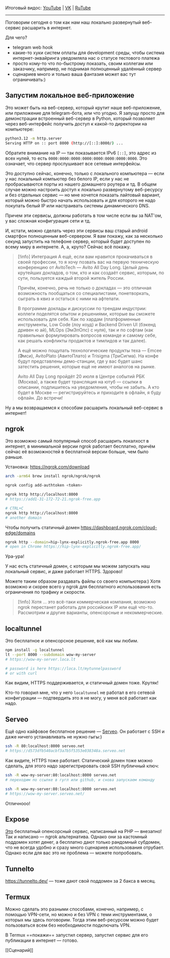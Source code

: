Итоговый видос: [YouTube](https://youtu.be/664imIyaK-A)  |  [VK](https://vk.com/video-176970991_456239215)  |  [RuTube](https://rutube.ru/video/37146c5898fd2f3b49fb91d887379f1b/)

---

Поговорим сегодня о том как нам наш локально развернутый веб-сервис расшарить в интернет.

Для чего?

- telegram web hook
- какие-то хуки систем оплаты для development среды, чтобы система интернет-эквайринга уведомляла нас о статусе тестового платежа
- просто кому-то что по-быстрому показать, своим коллегам или заказчику, например, не поднимая полноценный удалённый сервер
- сценариев много и только ваша фантазия может вас тут ограничивать:)

## Запустим локальное веб-приложение

Это может быть на веб-сервер, который крутит наше веб-приложение, или приложение для telegram-бота, или что угодно. Я запущу просто для демонстрации встроенный веб-сервер в Python, который позволяет через веб-интерфейс получить доступ к какой-то директории на компьютере:

```bash
python3.12 -m http.server
Serving HTTP on :: port 8000 (http://[::]:8000/) ...
```

Обратите внимание на IP — так показывается IPv6 `[::]`, это адрес из всех нулей, то есть `0000:0000:0000:0000:0000:0000:0000:0000`. Это означает, что сервер прослушивает все сетевые интерфейсы.

Это доступно сейчас, конечно, только с локального компьютера — если у нас локальный компьютер без белого IP, если у нас не пробрасываются порты из нашего домашнего роутера и тд. В общем случае можно настроить доступ к локально развернутому веб-ресурсу и без отдельных сервис — но мне хочется показать лайтовый вариант, который можно быстро начать использовать и для которого не надо покупать белый IP или настраивать системы динамического DNS.

Причем эти сервисы, должны работать в том числе если вы за NAT'ом, у вас сложная конфигурация сети и тд.

И, кстати, можно сделать через эти сервисы ваш старый android смартфон полноценным веб-сервером. Я вам покажу, как за несколько секунд запустить на телефоне сервер, который будет доступен по всему миру в интернете. А, а, круто? Сейчас всё покажу.

>[!info] Интеграция
>А ещё, если вам нравится прокачиваться в своей профессии, то я хочу позвать вас на первую техническую конференцию от AvitoTech —  Avito All Day Long. Целый день крутейших докладов, о том, кто и как создаёт сервис, которым, по сути, пользуется каждый второй житель России.
>
>Причём, конечно, речь не только о докладах — это отличная возможность пообщаться со специалистами, понетворкать, сыграть в квиз и остаться с ними на афтепати.
>
>В программе доклады и дискуссии по трендам индустрии: коллеги поделятся опытом и решениями, которые вы сможете использовать для себя. Как по хардам (платформенные инструменты, Low Code (лоу коуд) и Backend Driven UI (бэкенд дривен ю ай), MLOps (ЭмЭлОпс) с нуля), так и по софтам (как правильных формулировать вопросов команде и самому себе, как решать конфликты продактов и тимлидов и так далее).
>
>А ещё можно пощупать технологические продукты теха — Emcee (**Э**мси), AvitoPlato (АвитоПлато) и Trisigma (ТриСигма). На конфе будут представлены демо-станции, где у вас будет шанс затестить решения, которые ещё не имеют аналогов на рынке.
>
>Avito All Day Long пройдёт 20 июля в Центре событий РБК (Москва), а также будет трансляция на ютуб — ссылки в описании, подпишитесь на уведомления, чтобы не забыть. А кто будет в Москве — регистрируйтесь и приходите в офлайн, я буду офлайн. До встречи!
>

Ну а мы возвращаемся к способам расшарить локальный веб-сервис в интернет!

## ngrok

Это возможно самый популярный способ расшарить локалхост в интернет, в минимальной версии ngrok работает бесплатно, причём сейчас её возможностей в бесплатной версии больше, чем было раньше.

Установка: https://ngrok.com/download

```bash
arch -arm64 brew install ngrok/ngrok/ngrok

ngrok config add-authtoken <token>

ngrok http http://localhost:8000
# https://add1-31-172-72-21.ngrok-free.app

# CTRL+C
ngrok http http://localhost:8000
# another domain
```

Чтобы получить статичный домен https://dashboard.ngrok.com/cloud-edge/domains

```bash
ngrok http --domain=hip-lynx-explicitly.ngrok-free.app 8000
# open in Chrome https://hip-lynx-explicitly.ngrok-free.app/
```

Ура-ура!

У нас есть статичный домен, с которым мы можем запускать наш локальный сервис, и даже работает HTTPS. Здорово!

Можете таким образом раздавать файлы со своего компьютера:) Хотя возможно и скорее всего у ngrok для бесплатного использования есть ограничения по трафику и скорости.

>[!info]  Хотя
> ... это всё-таки коммерческая компания, возможно ngrok перестанет работать для российских IP или ещё что-то. Рассмотрим и другие варианты, опенсорсные и некоммерческие.

## localtunnel

Это бесплатное и опенсорсное решение, всё как мы любим. 

```bash
npm install -g localtunnel
lt --port 8000 --subdomain wow-my-server
# https://wow-my-server.loca.lt

# password is here https://loca.lt/mytunnelpassword
# or with curl
```

Как видим, HTTPS поддерживается, и статичный домен тоже. Крутяк!

Кто-то говорил мне, что у него `localtunnel` не работал в его сетевой конфигурации — подтвердить это я не могу, у меня всё работает как надо.

## Serveo

Ещё одно кайфовое бесплатное решение — [Serveo](https://serveo.net/). Он работает с SSH и даже ничего устанавливать не нужно гыгы:)

```bash
ssh -R 80:localhost:8000 serveo.net
# https://d573dfb540acbf3a7b5f5353e038348a.serveo.net
```

Как видите, HTTPS тоже работает. Статический домен тоже можно сделать, для этого надо зарегистрировать свой SSH публичный ключ:

```bash
ssh -R wow-my-server:80:localhost:8000 serveo.net
# переходим по ссылке в гугл или github, и снова запускаем команду

ssh -R wow-my-server:80:localhost:8000 serveo.net
# https://wow-my-server.serveo.net/
```

Отличнооо!

## Expose

[Это](https://github.com/beyondcode/expose) бесплатный опенсорсный сервис, написанный на PHP — внезапно! Так и написано — ngrok альтернатива. Однако они за кастомный поддомен хотят денег, а бесплатно дают только рандомный субдомен, что не всегда удобно и сразу много сценариев использования отрубает. Однако если для вас это не проблема — можете попробовать.

## Tunnelto

https://tunnelto.dev/ — тоже дают свой поддомен за 2 бакса в месяц.

## Termux

Можно сделать это разными способами, конечно, например, с помощью VPN-сети, но можно и без VPN с теми инструментами, о которых мы здесь поговорим. Тогда этим веб-ресурсом можно будет пользоваться всем без необходимости подключать VPN.

В Termux ==покажи== запустил сервер, запустил сервис для его публикации в интернет — готово.

[[Сценарий]]
